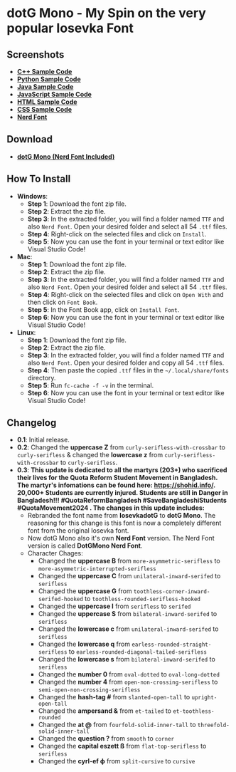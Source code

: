 # **dotG Mono** - My Spin on the very popular Iosevka Font

## **Screenshots**

- [**C++ Sample Code**](./Screenshots/C++.png)
- [**Python Sample Code**](./Screenshots/Python.png)
- [**Java Sample Code**](./Screenshots/Java.png)
- [**JavaScript Sample Code**](./Screenshots/JavaScript.png)
- [**HTML Sample Code**](./Screenshots/HTML.png)
- [**CSS Sample Code**](./Screenshots/CSS.png)
- [**Nerd Font**](./Screenshots/NerdFont.png)

## **Download**

- **[dotG Mono (Nerd Font Included)](https://github.com/SharifdotG/dotG-Mono/releases/download/v0.3-martyrs/dotG.Mono.-.0.3.zip)**

## **How To Install**

- **Windows**:
  - **Step 1**: Download the font zip file.
  - **Step 2**: Extract the zip file.
  - **Step 3**: In the extracted folder, you will find a folder named `TTF` and also `Nerd Font`. Open your desired folder and select all 54 `.ttf` files.
  - **Step 4**: Right-click on the selected files and click on `Install`.
  - **Step 5**: Now you can use the font in your terminal or text editor like Visual Studio Code!
- **Mac**:
  - **Step 1**: Download the font zip file.
  - **Step 2**: Extract the zip file.
  - **Step 3**: In the extracted folder, you will find a folder named `TTF` and also `Nerd Font`. Open your desired folder and select all 54 `.ttf` files.
  - **Step 4**: Right-click on the selected files and click on `Open With` and then click on `Font Book`.
  - **Step 5**: In the Font Book app, click on `Install Font`.
  - **Step 6**: Now you can use the font in your terminal or text editor like Visual Studio Code!
- **Linux**:
  - **Step 1**: Download the font zip file.
  - **Step 2**: Extract the zip file.
  - **Step 3**: In the extracted folder, you will find a folder named `TTF` and also `Nerd Font`. Open your desired folder and copy all 54 `.ttf` files.
  - **Step 4**: Then paste the copied `.ttf` files in the `~/.local/share/fonts` directory.
  - **Step 5**: Run `fc-cache -f -v` in the terminal.
  - **Step 6**: Now you can use the font in your terminal or text editor like Visual Studio Code!

## **Changelog**

- **0.1**: Initial release.
- **0.2**: Changed the **uppercase Z** from `curly-serifless-with-crossbar` to `curly-serifless` & changed the **lowercase z** from `curly-serifless-with-crossbar` to `curly-serifless`.
- **0.3**: **This update is dedicated to all the martyrs (203+) who sacrificed their lives for the Quota Reform Student Movement in Bangladesh. The martyr's infomations can be found here: <https://shohid.info/>. 20,000+ Students are currently injured. Students are still in Danger in Bangladesh!!! #QuotaReformBangladesh #SaveBangladeshiStudents #QuotaMovement2024 . The changes in this update includes:**
  - Rebranded the font name from **IosevkadotG** to **dotG Mono**. The reasoning for this change is this font is now a completely different font from the original Iosevka font.
  - Now dotG Mono also it's own **Nerd Font** version. The Nerd Font version is called **DotGMono Nerd Font**.
  - Character Chages:
    - Changed the **uppercase B** from `more-asymmetric-serifless` to `more-asymmetric-interrupted-serifless`
    - Changed the **uppercase C** from `unilateral-inward-serifed` to `serifless`
    - Changed the **uppercase G** from `toothless-corner-inward-serifed-hooked` to `toothless-rounded-serifless-hooked`
    - Changed the **uppercase I** from `serifless` to `serifed`
    - Changed the **uppercase S** from `bilateral-inward-serifed` to `serifless`
    - Changed the **lowercase c** from `unilateral-inward-serifed` to `serifless`
    - Changed the **lowercase q** from `earless-rounded-straight-serifless` to `earless-rounded-diagonal-tailed-serifless`
    - Changed the **lowercase s** from `bilateral-inward-serifed` to `serifless`
    - Changed the **number 0** from `oval-dotted` to `oval-long-dotted`
    - Changed the **number 4** from `open-non-crossing-serifless` to `semi-open-non-crossing-serifless`
    - Changed the **hash-tag #** from `slanted-open-tall` to `upright-open-tall`
    - Changed the **ampersand &** from `et-tailed` to `et-toothless-rounded`
    - Changed the **at @** from `fourfold-solid-inner-tall` to `threefold-solid-inner-tall`
    - Changed the **question ?** from `smooth` to `corner`
    - Changed the **capital eszett ß** from `flat-top-serifless` to `serifless`
    - Changed the **cyrl-ef ф** from `split-cursive` to `cursive`
